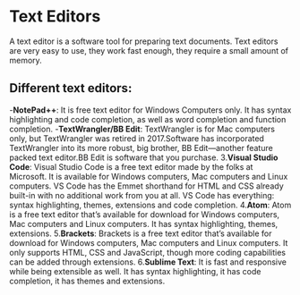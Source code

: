 # Text Editors
A text editor is a software tool for preparing text documents. Text editors are very easy to use, they work fast enough, they require a small amount of memory.

## Different text editors:
-**NotePad++**: It is free text editor for Windows Computers only. It has syntax highlighting and code
completion, as well as word completion and function completion.
-**TextWrangler/BB Edit**: TextWrangler is for Mac computers only, but TextWrangler was retired in 2017.Software has incorporated TextWrangler into its more robust, big brother, BB Edit—another feature packed text editor.BB Edit is software that you purchase.
3.**Visual Studio Code**: Visual Studio Code is a free text editor made by the folks at Microsoft. It is available for Windows computers, Mac computers and Linux computers. VS Code has the Emmet shorthand for HTML and CSS already built-in with no additional work from you at all. VS Code has everything: syntax highlighting, themes, extensions and code completion.
4.**Atom**: Atom is a free text editor that’s available for download for Windows computers, Mac computers and Linux computers. It has syntax highlighting, themes, extensions.
5.**Brackets**: Brackets is a free text editor that’s available for download for Windows computers, Mac computers and Linux computers. It only supports HTML, CSS and JavaScript, though more coding capabilities can be added through extensions.
6.**Sublime Text**: It is fast and responsive while being extensible as well. It has syntax highlighting, it has code
completion, it has themes and extensions.





    

